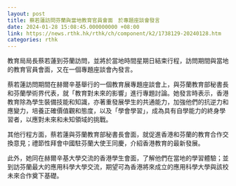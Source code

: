 ```yaml
---
layout: post
title: 蔡若蓮訪問芬蘭與當地教育官員會面　於專題座談會發言
date: 2024-01-28 15:08:45.000000000 +08:00
link: https://news.rthk.hk/rthk/ch/component/k2/1738129-20240128.htm
categories: rthk
---
```


教育局局長蔡若蓮到芬蘭訪問，並將於當地時間星期日結束行程，訪問期間與當地的教育官員會面，又在一個專題座談會內發言。
 
蔡若蓮訪問期間在赫爾辛基舉行的一個教育展專題座談會上，與芬蘭教育部秘書長和芬蘭學術界代表，就「教育對未來的影響」進行專題討論。她發言時表示，香港教育除為學生裝備技能和知識，亦著重發展學生的共通能力，加強他們的抗逆力和應變力，培養正確價值觀和態度，以及「學會學習」，成為具有自學能力的終身學習者，以應對未來和未知領域的挑戰。
 
其他行程方面，蔡若蓮與芬蘭教育部秘書長會面，就促進香港和芬蘭的教育合作交換意見；禮節性拜會中國駐芬蘭大使王同慶，介紹香港教育的最新發展。

此外，她同在赫爾辛基大學交流的香港學生會面，了解他們在當地的學習體驗；並到訪芬蘭最大的應用科學大學交流，期望可為香港將來成立的應用科學大學與該校未來合作奠下基礎。
